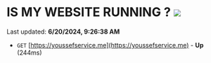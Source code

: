 # IS MY WEBSITE RUNNING ? [![](https://img.shields.io/static/v1?label=Sponsor&message=%E2%9D%A4&logo=GitHub&color=%23fe8e86)](https://github.com/sponsors/Youssef-Lehmam)

Last updated: **6/20/2024, 9:26:38 AM**

- `GET` [https://youssefservice.me](https://youssefservice.me) - **Up** (244ms)
